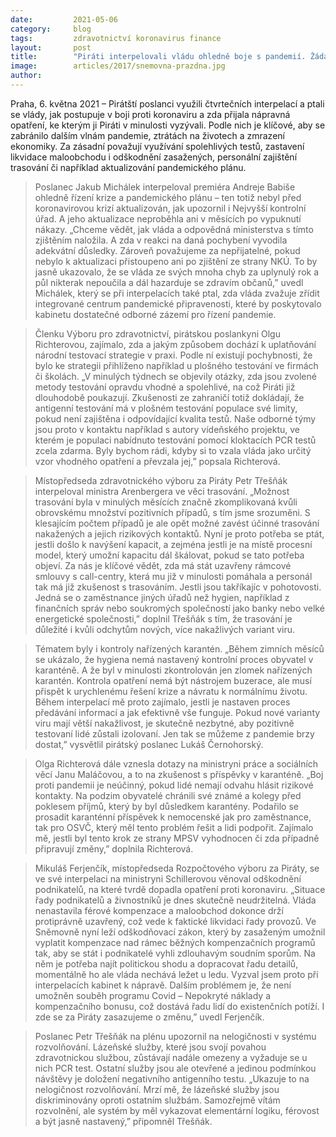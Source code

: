 ```yaml
---
date:         2021-05-06
category:     blog
tags:         zdravotnictví koronavirus finance
layout:       post
title:        "Piráti interpelovali vládu ohledně boje s pandemií. Žádají férové odškodnění podnikatelů, spolehlivější testy i efektivní trasování"
image:        articles/2017/snemovna-prazdna.jpg
author:       
---
```

 



 

Praha, 6. května 2021 – Pirátští poslanci využili čtvrtečních interpelací a ptali se vlády, jak postupuje v boji proti koronaviru a zda přijala nápravná opatření, ke kterým ji Piráti v minulosti vyzývali. Podle nich je klíčové, aby se zabránilo dalším vlnám pandemie, ztrátách na životech a zmrazení ekonomiky. Za zásadní považují využívání spolehlivých testů, zastavení likvidace maloobchodu i odškodnění zasažených, personální zajištění trasování či například aktualizování pandemického plánu.

 

> Poslanec Jakub Michálek interpeloval premiéra Andreje Babiše ohledně řízení krize a pandemického plánu – ten totiž nebyl před koronavirovou krizí aktualizován, jak upozornil i Nejvyšší kontrolní úřad. A jeho aktualizace neproběhla ani v měsících po vypuknutí nákazy. „Chceme vědět, jak vláda a odpovědná ministerstva s tímto zjištěním naložila. A zda v reakci na daná pochybení vyvodila adekvátní důsledky. Zároveň považujeme za nepřijatelné, pokud nebylo k aktualizaci přistoupeno ani po zjištění ze strany NKÚ. To by jasně ukazovalo, že se vláda ze svých mnoha chyb za uplynulý rok a půl nikterak nepoučila a dál hazarduje se zdravím občanů,” uvedl Michálek, který se při interpelacích také ptal, zda vláda zvažuje zřídit integrované centrum pandemické připravenosti, které by poskytovalo kabinetu dostatečné odborné zázemí pro řízení pandemie.

 

> Členku Výboru pro zdravotnictví, pirátskou poslankyni Olgu Richterovou, zajímalo, zda a jakým způsobem dochází k uplatňování národní testovací strategie v praxi. Podle ní existují pochybnosti, že bylo ke strategii přihlíženo například u plošného testování ve firmách či školách. „V minulých týdnech se objevily otázky, zda jsou zvolené metody testování opravdu vhodné a spolehlivé, na což Piráti již dlouhodobě poukazují. Zkušenosti ze zahraničí totiž dokládají, že antigenní testování má v plošném testování populace své limity, pokud není zajištěna i odpovídající kvalita testů. Naše odborné týmy jsou proto v kontaktu například s autory vídeňského projektu, ve kterém je populaci nabídnuto testování pomocí kloktacích PCR testů zcela zdarma. Byly bychom rádi, kdyby si to vzala vláda jako určitý vzor vhodného opatření a převzala jej,” popsala Richterová.

 

> Místopředseda zdravotnického výboru za Piráty Petr Třešňák interpeloval ministra Arenbergera ve věci trasování. „Možnost trasování byla v minulých měsících značně zkomplikovaná kvůli obrovskému množství pozitivních případů, s tím jsme srozuměni. S klesajícím počtem případů je ale opět možné zavést účinné trasování nakažených a jejich rizikových kontaktů. Nyní je proto potřeba se ptát, jestli došlo k navýšení kapacit, a zejména jestli je na místě procesní model, který umožní kapacitu dál škálovat, pokud se tato potřeba objeví. Za nás je klíčové vědět, zda má stát uzavřeny rámcové smlouvy s call-centry, která mu již v minulosti pomáhala a personál tak má již zkušenost s trasováním. Jestli jsou takříkajíc v pohotovosti. Jedná se o zaměstnance jiných úřadů než hygien, například z finančních správ nebo soukromých společností jako banky nebo velké energetické společnosti,” doplnil Třešňák s tím, že trasování je důležité i kvůli odchytům nových, více nakažlivých variant viru.

 

> Tématem byly i kontroly nařízených karantén. „Během zimních měsíců se ukázalo, že hygiena nemá nastavený kontrolní proces obyvatel v karanténě. A že byl v minulosti zkontrolován jen zlomek nařízených karantén. Kontrola opatření nemá být nástrojem buzerace, ale musí přispět k urychlenému řešení krize a návratu k normálnímu životu. Během interpelací mě proto zajímalo, jestli je nastaven proces předávání informací a jak efektivně vše funguje. Pokud nové varianty viru mají větší nakažlivost, je skutečně nezbytné, aby pozitivně testovaní lidé zůstali izolovaní. Jen tak se můžeme z pandemie brzy dostat,” vysvětlil pirátský poslanec Lukáš Černohorský.

 

> Olga Richterová dále vznesla dotazy na ministryni práce a sociálních věcí Janu Maláčovou, a to na zkušenost s příspěvky v karanténě. „Boj proti pandemii je neúčinný, pokud lidé nemají odvahu hlásit rizikové kontakty. Na podzim obyvatelé chránili své známé a kolegy před poklesem příjmů, který by byl důsledkem karantény. Podařilo se prosadit karanténní příspěvek k nemocenské jak pro zaměstnance, tak pro OSVČ, který měl tento problém řešit a lidi podpořit. Zajímalo mě, jestli byl tento krok ze strany MPSV vyhodnocen či zda případně připravují změny,” doplnila Richterová. 

 

> Mikuláš Ferjenčík, místopředseda Rozpočtového výboru za Piráty, se ve své interpelaci na ministryni Schillerovou věnoval odškodnění podnikatelů, na které tvrdě dopadla opatření proti koronaviru. „Situace řady podnikatelů a živnostníků je dnes skutečně neudržitelná. Vláda nenastavila férové kompenzace a maloobchod dokonce drží protiprávně uzavřený, což vede k faktické likvidaci řady provozů. Ve Sněmovně nyní leží odškodňovací zákon, který by zasaženým umožnil vyplatit kompenzace nad rámec běžných kompenzačních programů tak, aby se stát i podnikatelé vyhli zdlouhavým soudním sporům. Na něm je potřeba najít politickou shodu a dopracovat řadu detailů, momentálně ho ale vláda nechává ležet u ledu. Vyzval jsem proto při interpelacích kabinet k nápravě. Dalším problémem je, že není umožněn souběh programu Covid – Nepokryté náklady a kompenzačního bonusu, což dostává řadu lidí do existenčních potíží. I zde se za Piráty zasazujeme o změnu,” uvedl Ferjenčík.

 

> Poslanec Petr Třešňák na plénu upozornil na nelogičnosti v systému rozvolňování. Lázeňské služby, které jsou svojí povahou zdravotnickou službou, zůstávají nadále omezeny a vyžaduje se u nich PCR test. Ostatní služby jsou ale otevřené a jedinou podmínkou návštěvy je doložení negativního antigenního testu. „Ukazuje to na nelogičnost rozvolňování. Mrzí mě, že lázeňské služby jsou diskriminovány oproti ostatním službám. Samozřejmě vítám rozvolnění, ale systém by měl vykazovat elementární logiku, férovost a být jasně nastavený,” připomněl Třešňák. 
